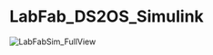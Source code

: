 # LabFab_DS2OS_Simulink
![LabFabSim_FullView](https://user-images.githubusercontent.com/88111965/221711108-1d28b9f1-a346-4fd3-9f25-301526560356.png)
